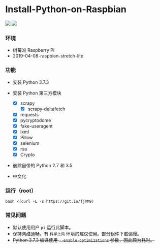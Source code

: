 # Install-Python-on-Raspbian
![](https://img.shields.io/badge/language-bash-orange.svg)
![](https://img.shields.io/badge/version-0.6-black.svg)

### 环境
* 树莓派 Raspberry Pi
* 2019-04-08-raspbian-stretch-lite

### 功能
* 安装 Python 3.7.3

* 安装 Python 第三方模块
  - [x] scrapy
    - [x] scrapy-deltafetch
  - [x] requests
  - [x] pycryptodome
  - [x] fake-useragent
  - [x] lxml
  - [x] Pillow
  - [x] selenium
  - [x] rsa
  - [x] Crypto

* 删除自带的 Python 2.7 和 3.5

* 中文化

### 运行（root）
```
bash <(curl -L -s https://git.io/fjVM9)
```

### 常见问题
* 默认使用用户 `pi` 运行此脚本。
* 保持网络通畅，有 `科学上网` 环境的建议使用。部分组件下载偏慢。
* ~~Python 3.7.3 编译使用 `--enable-optimizations` 参数，因此颇为耗时。~~
